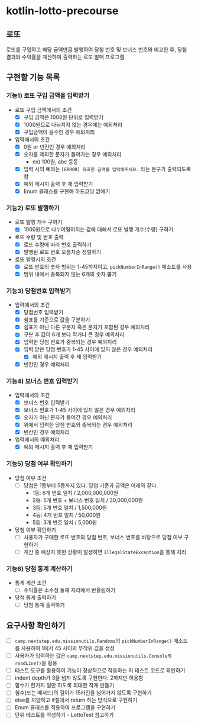 # kotlin-lotto-precourse

## 로또
로또를 구입하고 해당 금액만큼 발행하여 당첨 번호 및 보너스 번호와 비교한 후, 당첨 결과와 수익률을 계산하여 출력하는 로또 발매 프로그램

## 구현할 기능 목록
### 기능1) 로또 구입 금액을 입력받기
- 로또 구입 금액에서의 조건
    - [x] 구입 금액은 1000원 단위로 입력받기
    - [x] 1000원으로 나눠지지 않는 경우에는 예외처리
    - [x] 구입금액이 음수인 경우 에외처리
- 입력에서의 조건
    - [x] 0원 or 빈칸인 경우 예외처리
    - [x] 숫자를 제외한 문자가 들어가는 경우 예외처리
        - ex) 100원, abc 등등
    - [x] 입력 시의 예외는 `[ERROR] 유효한 금액을 입력해주세요.` 라는 문구가 출력되도록 함
    - [x] 예외 메시지 출력 후 재 입력받기
    - [x] Enum 클래스를 구현해 하드코딩 없애기

### 기능2) 로또 발행하기
- 로또 발행 개수 구하기
    - [x] 1000원으로 나누어떨어지는 값에 대해서 로또 발행 개수(수량) 구하기
- 로또 수량 및 번호 출력
    - [x] 로또 수량에 따라 번호 출력하기
    - [x] 발행된 로또 번호 오름차순 정렬하기
- 로또 발행시의 조건
    - [x] 로또 번호의 숫자 범위는 1-45까지이고, `pickNumberInRange()` 메소드를 사용
    - [x] 범위 내에서 중복되지 않는 6개의 숫자 뽑기

### 기능3) 당첨번호 입력받기
- 입력에서의 조건
    - [x] 당첨번호 입력받기
    - [x] 쉼표를 기준으로 값을 구분하기
    - [x] 쉼표가 아닌 다른 구분자 혹은 문자가 포함된 경우 예외처리
    - [x] 구분 후 값이 6개 보다 작거나 큰 경우 예외처리
    - [x] 입력한 당첨 번호가 중복되는 경우 예외처리
    - [x] 입력 받은 당첨 번호가 1-45 사이에 있지 않은 경우 예외처리
        - [x] 예외 메시지 출력 후 재 입력받기
    - [x] 빈칸인 경우 예외처리    

### 기능4) 보너스 번호 입력받기
- 입력에서의 조건
    - [x] 보너스 번호 입력받기
    - [x] 보너스 번호가 1-45 사이에 있지 않은 경우 예외처리
    - [x] 숫자가 아닌 문자가 들어간 경우 예외처리
    - [x] 위에서 입력한 당첨 번호와 중복되는 경우 예외처리
    - [x] 빈칸인 경우 예외처리
- 입력에서의 예외처리
    - [x] 예외 메시지 출력 후 재 입력받기

### 기능5) 당첨 여부 확인하기
- 당첨 여부 조건
    - [ ] 당첨은 1등부터 5등까지 있다. 당첨 기준과 금액은 아래와 같다.
        - 1등: 6개 번호 일치 / 2,000,000,000원
        - 2등: 5개 번호 + 보너스 번호 일치 / 30,000,000원
        - 3등: 5개 번호 일치 / 1,500,000원
        - 4등: 4개 번호 일치 / 50,000원
        - 5등: 3개 번호 일치 / 5,000원
- 당첨 여부 확인하기
    - [ ] 사용자가 구매한 로또 번호와 당첨 번호, 보너스 번호를 바탕으로 당첨 여부 구현하기
    - [ ] 계산 중 예상치 못한 상황이 발생하면 `IllegalStateException`을 통해 처리

### 기능6) 당첨 통계 계산하기
- 통계 계산 조건
    - [ ] 수익률은 소수점 둘째 자리에서 반올림하기
- 당첨 통계 출력하기
    - [ ] 당첨 통계 출력하기

## 요구사항 확인하기
- [ ] `camp.nextstep.edu.missionutils.Randoms`의 `pickNumberInRange()` 메소드를 사용하여 1에서 45 사이의 무작위 값을 생성
- [ ] 사용자가 입력하는 값은 `camp.nextstep.edu.missionutils.Console의 readLine()`을 활용
- [ ] 테스트 도구를 활용하여 기능이 정상적으로 작동하는 지 테스트 코드로 확인하기
- [ ] indent depth가 3을 넘지 않도록 구현한다. 2까지만 허용함
- [ ] 함수가 한가지 일만 하도록 최대한 작게 만들기
- [ ] 힘수(또는 메서드)의 길이가 15라인을 넘어가지 않도록 구현하기
- [ ] else를 지양하고 if절에서 return 하는 방식으로 구현하기
- [ ] Enum 클래스를 적용하여 프로그램을 구현하기
- [ ] 단위 테스트를 작성하기 - LottoTest 참고하기